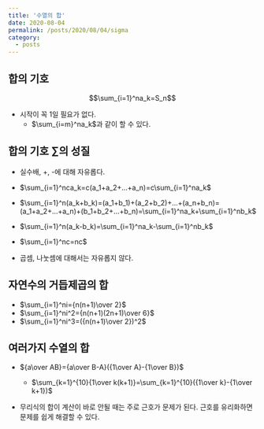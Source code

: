 ```yaml
---
title: '수열의 합'
date: 2020-08-04
permalink: /posts/2020/08/04/sigma
category:
  - posts
---
```


## 합의 기호
$$\sum_{i=1}^na_k=S_n$$

- 시작이 꼭 1일 필요가 없다.
	- $\sum_{i=m}^na_k$과 같이 할 수 있다.

## 합의 기호 $\sum$의 성질
- 실수배, +, -에 대해 자유롭다.

- $\sum_{i=1}^nca_k=c(a_1+a_2+...+a_n)=c\sum_{i=1}^na_k$

- $\sum_{i=1}^n(a_k+b_k)=(a_1+b_1)+(a_2+b_2)+...+(a_n+b_n)=(a_1+a_2+...+a_n)+(b_1+b_2+...+b_n)=\sum_{i=1}^na_k+\sum_{i=1}^nb_k$

- $\sum_{i=1}^n(a_k-b_k)=\sum_{i=1}^na_k-\sum_{i=1}^nb_k$

- $\sum_{i=1}^nc=nc$

- 곱셈, 나눗셈에 대해서는 자유롭지 않다.

## 자연수의 거듭제곱의 합
- $\sum_{i=1}^ni={n(n+1)\over 2}$
- $\sum_{i=1}^ni^2={n(n+1)(2n+1)\over 6}$
- $\sum_{i=1}^ni^3=({n(n+1)\over 2})^2$

## 여러가지 수열의 합
- ${a\over AB}={a\over B-A}({1\over A}-{1\over B})$
	- $\sum_{k=1}^{10}{1\over k(k+1)}=\sum_{k=1}^{10}({1\over k}-{1\over k+1})$

- 무리식의 합이 계산이 바로 안될 때는 주로 근호가 문제가 된다. 근호를 유리화하면 문제를 쉽게 해결할 수 있다.